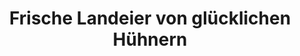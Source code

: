 ---
title: "Frische Landeier von glücklichen Hühnern"
url: /doerentrup/frische-landeier-von-gluecklichen-huehnern/
shop: Allgemein
---